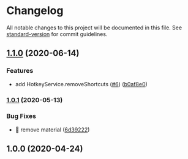 # Changelog

All notable changes to this project will be documented in this file. See [standard-version](https://github.com/conventional-changelog/standard-version) for commit guidelines.

## [1.1.0](https://github.com/ngneat/hotkeys/compare/v1.0.1...v1.1.0) (2020-06-14)


### Features

* add HotkeyService.removeShortcuts ([#6](https://github.com/ngneat/hotkeys/issues/6)) ([b0af8e0](https://github.com/ngneat/hotkeys/commit/b0af8e0e25405a823344184c476c7138d27282ed))

### [1.0.1](https://github.com/ngneat/hotkeys/compare/v1.0.0...v1.0.1) (2020-05-13)


### Bug Fixes

* 🐛 remove material ([6d39222](https://github.com/ngneat/hotkeys/commit/6d3922297fc071ce72baa681e3d5789c4e2b4e10))

## 1.0.0 (2020-04-24)
